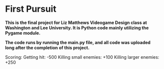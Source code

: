 # First Pursuit

**This is the final project for Liz Matthews Videogame Design class at Washington and Lee University. It is Python code mainly utilizing the Pygame module.**

**The code runs by running the main.py file, and all code was uploaded long after the completion of this project.**


Scoring:
    Getting hit: -500
    Killing small enemies: +100
    Killing larger enemies: +250
    
